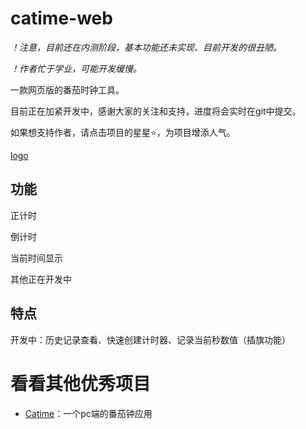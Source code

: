 # catime-web

*！注意，目前还在内测阶段，基本功能还未实现、目前开发的很丑陋。*

*！作者忙于学业，可能开发缓慢。*

一款网页版的番茄时钟工具。

目前正在加紧开发中，感谢大家的关注和支持，进度将会实时在git中提交。

如果想支持作者，请点击项目的星星⭐，为项目增添人气。

[logo](docs/logo.png)

## 功能

正计时

倒计时

当前时间显示

其他正在开发中

## 特点

开发中：历史记录查看、快速创建计时器、记录当前秒数值（插旗功能）

# 看看其他优秀项目

* [Catime](https://github.com/vladelaina/Catime)：一个pc端的番茄钟应用

